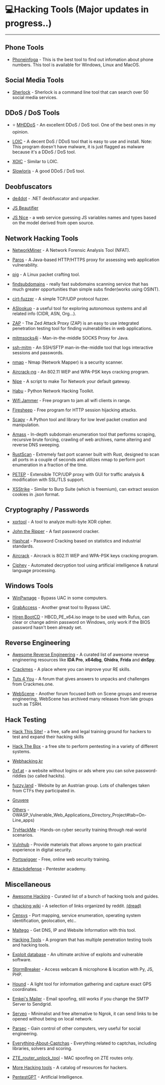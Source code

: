 # 💻Hacking Tools (Major updates in progress..)

***

## Phone Tools

- [Phoneinfoga](https://sundowndev.github.io/phoneinfoga) - This is the best tool to find out infomation about phone numbers. This tool is available for Windows, Linux and MacOS.

## Social Media Tools

- [Sherlock](https://github.com/sherlock-project/sherlock) - Sherlock is a command line tool that can search over 50 social media services.

## DDoS / DoS Tools

- ⭐ [MHDDoS](https://github.com/MatrixTM/MHDDoS) - An excellent DDoS / DoS tool. One of the best ones in my opinion.

- [LOIC](https://sourceforge.net/projects/loic/) - A decent DoS / DDoS tool that is easy to use and install. Note: This program doesn't have malware, it is just flagged as malware because it's a DDoS / DoS tool.

- [XOIC](https://appnee.com/xoic/) - Similar to LOIC.

- [Slowloris](https://github.com/gkbrk/slowloris) - A good DDoS / DoS tool.

## Deobfuscators

- [de4dot](https://github.com/0xd4d/de4dot) - .NET deobfuscator and unpacker.

- [JS Beautifier](https://github.com/beautify-web/js-beautify)

- [JS Nice](http://jsnice.org/) - a web service guessing JS variables names and types based on the model derived from open source.

## Network Hacking Tools


-  [NetworkMiner](http://www.netresec.com/?page=NetworkMiner) - A Network Forensic Analysis Tool (NFAT).

-  [Paros](http://sourceforge.net/projects/paros/) - A Java-based HTTP/HTTPS proxy for assessing web application vulnerability.

-  [pig](https://github.com/rafael-santiago/pig) - A Linux packet crafting tool.

-  [findsubdomains](https://findsubdomains.com) - really fast subdomains scanning service that has much greater opportunities than simple subs finder(works using OSINT).

-  [cirt-fuzzer](http://www.cirt.dk/) - A simple TCP/UDP protocol fuzzer.

-  [ASlookup](https://aslookup.com/) - a useful tool for exploring autonomous systems and all related info (CIDR, ASN, Org...).

-  [ZAP](https://www.owasp.org/index.php/OWASP_Zed_Attack_Proxy_Project) - The Zed Attack Proxy (ZAP) is an easy to use integrated penetration testing tool for finding vulnerabilities in web applications.

-  [mitmsocks4j](https://github.com/Akdeniz/mitmsocks4j) - Man-in-the-middle SOCKS Proxy for Java.

-  [ssh-mitm](https://github.com/jtesta/ssh-mitm) - An SSH/SFTP man-in-the-middle tool that logs interactive sessions and passwords.

-  [nmap](https://nmap.org/) - Nmap (Network Mapper) is a security scanner.

-  [Aircrack-ng](http://www.aircrack-ng.org/) - An 802.11 WEP and WPA-PSK keys cracking program.

-  [Nipe](https://github.com/GouveaHeitor/nipe) - A script to make Tor Network your default gateway.

- [Habu](https://github.com/portantier/habu) - Python Network Hacking Toolkit.

- [Wifi Jammer](https://github.com/DanMcInerney/wifijammer) - Free program to jam all wifi clients in range.

- [Firesheep](https://codebutler.github.io/firesheep/) - Free program for HTTP session hijacking attacks.

- [Scapy](https://github.com/secdev/awesome-scapy) - A Python tool and library for low level packet creation and manipulation.

- [Amass](https://github.com/OWASP/Amass) - In-depth subdomain enumeration tool that performs scraping, recursive brute forcing, crawling of web archives, name altering and reverse DNS sweeping.

- [RustScan](https://github.com/rustscan/rustscan) - Extremely fast port scanner built with Rust, designed to scan all ports in a couple of seconds and utilizes nmap to perform port enumeration in a fraction of the time.

- [PETEP](https://github.com/Warxim/petep) - Extensible TCP/UDP proxy with GUI for traffic analysis & modification with SSL/TLS support.

- [XSStrike](https://github.com/s0md3v/XSStrike) - Similar to Burp Suite (which is freemium), can extract session cookies in .json format.

## Cryptography / Passwords

- [xortool](https://github.com/hellman/xortool) - A tool to analyze multi-byte XOR cipher.

- [John the Ripper](http://www.openwall.com/john/) - A fast password cracker.

- [Hashcat](https://github.com/hashcat/hashcat) - Password Cracking based on statistics and industrial standards.

- [Aircrack](http://www.aircrack-ng.org/) - Aircrack is 802.11 WEP and WPA-PSK keys cracking program.

- [Ciphey](https://github.com/ciphey/ciphey) - Automated decryption tool using artificial intelligence & natural language processing.

## Windows Tools

- [WinPwnage](https://github.com/rootm0s/WinPwnage) - Bypass UAC in some computers.

- [GrabAccess](https://github.com/Push3AX/GrabAccess) - Another great tool to Bypass UAC.

- [Hiren BootCD](https://www.hirensbootcd.org/download/) - HBCD_PE_x64.iso image to be used with Rufus, can clear or change admin password on Windows, only work if the BIOS password hasn't been already set.

## Reverse Engineering

- [Awesome Reverse Engineering](https://github.com/ReversingID/Awesome-Reversing?tab=readme-ov-file) - A curated list of awesome reverse engineering resources like **IDA Pro**, **x64dbg**, **Ghidra**, **Frida** and **dnSpy**.
  
- [Crackmes](https://crackmes.one/#close) - A place where you can improve your RE skills.
  
- [Tuts 4 You](https://forum.tuts4you.com/) - A forum that gives answers to unpacks and challenges from Crackmes.one.

- [WebScene](https://webscene.ir/login) - Another forum focused both on Scene groups and reverse engineering, WebScene has archived many releases from late groups such as TSRH.

## Hack Testing
 
-  [Hack This Site!](https://www.hackthissite.org/) - a free, safe and legal training ground for hackers to test and expand their hacking skills

- [Hack The Box](https://www.hackthebox.eu) - a free site to perform pentesting in a variety of different systems.

- [Webhacking.kr](http://webhacking.kr/)

- [0xf.at](https://0xf.at/) - a website without logins or ads where you can solve password-riddles (so called hackits).

- [fuzzy.land](https://fuzzy.land/) - Website by an Austrian group. Lots of challenges taken from CTFs they participated in.

- [Gruyere](https://google-gruyere.appspot.com/)

- [Others](https://www.owasp.org/index.php) - OWASP_Vulnerable_Web_Applications_Directory_Project#tab=On-Line_apps)

- [TryHackMe](https://tryhackme.com/) - Hands-on cyber security training through real-world scenarios.

- [Vulnhub](https://www.vulnhub.com/) - Provide materials that allows anyone to gain practical experience in digital security.

- [Portswigger](https://portswigger.net/web-security) - Free, online web security training.

- [Attackdefense](https://attackdefense.com/) - Pentester academy.

## Miscellaneous

- [Awesome Hacking](https://github.com/carpedm20/awesome-hacking) -  Curated list of a bunch of hacking tools and guides.

- [r/hacking wiki](https://www.reddit.com/r/hacking/wiki/index/) - A selection of links organized by reddit. [(dread)](https://dreadytofatroptsdj6io7l3xptbet6onoyno2yv7jicoxknyazubrad.onion/d/hacking/wiki?id=543e1426)
  
- [Censys](https://search.censys.io/) - Port mapping, service enumeration, operating system identification, geolocation, etc..

- [Maltego](https://www.maltego.com/) - Get DNS, IP and Website Information with this tool.
  
- [Hacking Tools](https://github.com/Z4nzu/hackingtool) - A program that has multiple penetration testing tools and hacking tools.

- [Exploit database](https://www.exploit-db.com/) - An ultimate archive of exploits and vulnerable software.

- [StormBreaker](https://github.com/ultrasecurity/Storm-Breaker) - Access webcam & microphone & location with Py, JS, PHP.

- [Hound](https://github.com/techchipnet/hound) - A light tool for information gathering and capture exact GPS coordinates.

- [Emkei's Mailer](https://emkei.cz) - Email spoofing, still works if you change the SMTP Server to Sendgrid.

- [Serveo](https://serveo.net/blog/remote-access-to-ssh-servers-using-serveo) - Minimalist and free alternative to Ngrok, it can send links to be opened without being on local network.

- [Parsec](https://parsec.app/) - Gain control of other computers, very useful for social engineering.

- [Everything-About-Captchas](https://github.com/TheGP/Everything-About-Captchas) - Everything related to captchas, including libraries, solvers and scoring.

- [ZTE_router_unlock_tool](https://github.com/SahilB69/ZTE_router_unlock_tool) - MAC spoofing on ZTE routes only.

- [More Hacking tools](https://github.com/carryingwater/MoreHackingTools) - A catalog of resources for hackers.

- [PentestGPT](https://pentestgpt.ai/login) - Artificial Intelligence.
